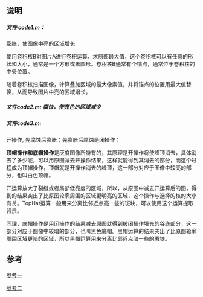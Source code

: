 ## 说明

##### 文件 code1.m： 

膨胀，使图像中亮的区域增长 

使用卷积核B对图片A进行卷积运算，求局部最大值，这个卷积核可以有任意的形状和大小，通常是一个方形或者圆形。卷积核B通常有个锚点，通常位于卷积核的中央位置。

随着卷积核扫描图像，计算叠加区域的最大像素值，并将锚点的位置用最大值替换，从而导致图片中亮的区域增长。

##### 文件code2.m: 腐蚀，使亮色的区域减少

##### 文件code3.m: 

开操作, 先腐蚀后膨胀；先膨胀后腐蚀是闭操作；

**顶帽操作和底帽操作**是灰度图像所特有的，其原理是开操作将使峰顶消去，具体消去了多少呢，可以用原图减去开操作结果，这样就能得到其消去的部分，而这个过程成为顶帽操作，顶帽就是开操作消去的峰顶，这一部分对应于图像中较亮的部分，也叫白色顶帽。

开运算放大了裂缝或者局部低亮度的区域，所以，从原图中减去开运算后的图，得到的结果突出了比原图轮廓周围的区域更明亮的区域，这个操作与选择的核的大小有关。TopHat运算一般用来分离比邻近点亮一些的斑块，可以使用这个运算提取背景。

同理，底帽操作是用闭操作的结果减去原图就得到被闭操作填充的谷底部分，这一部分对应于图像中较暗的部分，也叫黑色底帽。黑帽运算的结果突出了比原图轮廓周围区域更暗的区域，所以黑帽运算用来分离比邻近点暗一些的斑块。

## 参考

[参考一](https://blog.csdn.net/u012851419/article/details/78026596)

 [参考二](https://blog.csdn.net/weixin_41929524/article/details/81187173)


